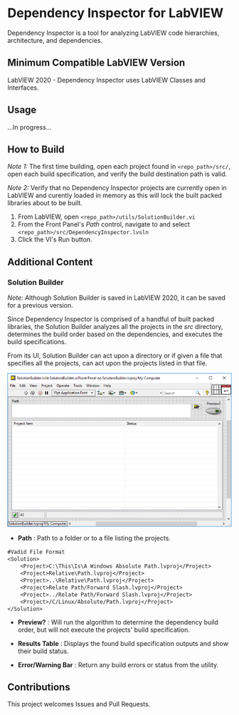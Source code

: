 # Dependency Inspector for LabVIEW

Dependency Inspector is a tool for analyzing LabVIEW code hierarchies, architecture, and dependencies.

## Minimum Compatible LabVIEW Version

LabVIEW 2020 - Dependency Inspector uses LabVIEW Classes and Interfaces.

## Usage

...In progress...

## How to Build

*Note 1:* The first time building, open each project found in `<repo_path>/src/`, open each build specification, and verify the build destination path is valid.

*Note 2:* Verify that no Dependency Inspector projects are currently open in LabVIEW and curently loaded in memory as this will lock the built packed libraries about to be built.

1. From LabVIEW, open `<repo_path>/utils/SolutionBuilder.vi`
1. From the Front Panel's *Path* control, navigate to and select `<repo_path>/src/DependencyInspector.lvsln`
1. Click the VI's Run button.

## Additional Content

### Solution Builder

*Note:* Although Solution Builder is saved in LabVIEW 2020, it can be saved for a previous version.

Since Dependency Inspector is comprised of a handful of built packed libraries, the Solution Builder analyzes all the projects in the *src* directory, determines the build order based on the dependencies, and executes the build specifications.

From its UI, Solution Builder can act upon a directory or if given a file that specifies all the projects, can act upon the projects listed in that file.

![Solution Builder UI](docs/SolutionBuilderUI.png)

* __Path__ : Path to a folder or to a file listing the projects.

```
#Vadid File Format
<Solution>
	<Project>C:\This\Is\A Windows Absolute Path.lvproj</Project>
	<Project>Relative\Path.lvproj</Project>
	<Project>..\Relative\Path.lvproj</Project>
	<Project>Relate Path/Forward Slash.lvproj</Project>
	<Project>../Relate Path/Forward Slash.lvproj</Project>
	<Project>/C/Linux/Absolute/Path.lvproj</Project>
</Solution>
```

* __Preview?__ : Will run the algorithm to determine the dependency build order, but will not execute the projects' build specification.

* __Results Table__ : Displays the found build specification outputs and show their build status.

* __Error/Warning Bar__ : Return any build errors or status from the utility.

## Contributions

This project welcomes Issues and Pull Requests.


